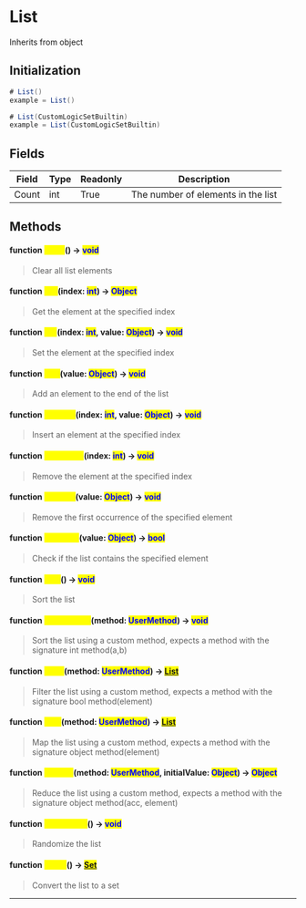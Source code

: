 # List
Inherits from object
## Initialization
```csharp
# List()
example = List()

# List(CustomLogicSetBuiltin)
example = List(CustomLogicSetBuiltin)
```
## Fields
|Field|Type|Readonly|Description|
|---|---|---|---|
|Count|int|True|The number of elements in the list|
## Methods
#### function <mark style="color:yellow;">Clear</mark>() -> <mark style="color:blue;">void</mark>
> Clear all list elements

#### function <mark style="color:yellow;">Get</mark>(index: <mark style="color:blue;">int</mark>) -> <mark style="color:blue;">Object</mark>
> Get the element at the specified index

#### function <mark style="color:yellow;">Set</mark>(index: <mark style="color:blue;">int</mark>, value: <mark style="color:blue;">Object</mark>) -> <mark style="color:blue;">void</mark>
> Set the element at the specified index

#### function <mark style="color:yellow;">Add</mark>(value: <mark style="color:blue;">Object</mark>) -> <mark style="color:blue;">void</mark>
> Add an element to the end of the list

#### function <mark style="color:yellow;">InsertAt</mark>(index: <mark style="color:blue;">int</mark>, value: <mark style="color:blue;">Object</mark>) -> <mark style="color:blue;">void</mark>
> Insert an element at the specified index

#### function <mark style="color:yellow;">RemoveAt</mark>(index: <mark style="color:blue;">int</mark>) -> <mark style="color:blue;">void</mark>
> Remove the element at the specified index

#### function <mark style="color:yellow;">Remove</mark>(value: <mark style="color:blue;">Object</mark>) -> <mark style="color:blue;">void</mark>
> Remove the first occurrence of the specified element

#### function <mark style="color:yellow;">Contains</mark>(value: <mark style="color:blue;">Object</mark>) -> <mark style="color:blue;">bool</mark>
> Check if the list contains the specified element

#### function <mark style="color:yellow;">Sort</mark>() -> <mark style="color:blue;">void</mark>
> Sort the list

#### function <mark style="color:yellow;">SortCustom</mark>(method: <mark style="color:blue;">UserMethod</mark>) -> <mark style="color:blue;">void</mark>
> Sort the list using a custom method, expects a method with the signature int method(a,b)

#### function <mark style="color:yellow;">Filter</mark>(method: <mark style="color:blue;">UserMethod</mark>) -> <mark style="color:blue;">[List](../objects/List.md)</mark>
> Filter the list using a custom method, expects a method with the signature bool method(element)

#### function <mark style="color:yellow;">Map</mark>(method: <mark style="color:blue;">UserMethod</mark>) -> <mark style="color:blue;">[List](../objects/List.md)</mark>
> Map the list using a custom method, expects a method with the signature object method(element)

#### function <mark style="color:yellow;">Reduce</mark>(method: <mark style="color:blue;">UserMethod</mark>, initialValue: <mark style="color:blue;">Object</mark>) -> <mark style="color:blue;">Object</mark>
> Reduce the list using a custom method, expects a method with the signature object method(acc, element)

#### function <mark style="color:yellow;">Randomize</mark>() -> <mark style="color:blue;">void</mark>
> Randomize the list

#### function <mark style="color:yellow;">ToSet</mark>() -> <mark style="color:blue;">[Set](../objects/Set.md)</mark>
> Convert the list to a set


---

